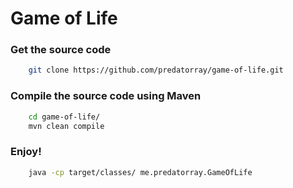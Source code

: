 # Game of Life

### Get the source code

```sh
    git clone https://github.com/predatorray/game-of-life.git
```

### Compile the source code using Maven

```sh
    cd game-of-life/
    mvn clean compile
```

### Enjoy!

```sh
    java -cp target/classes/ me.predatorray.GameOfLife
```
